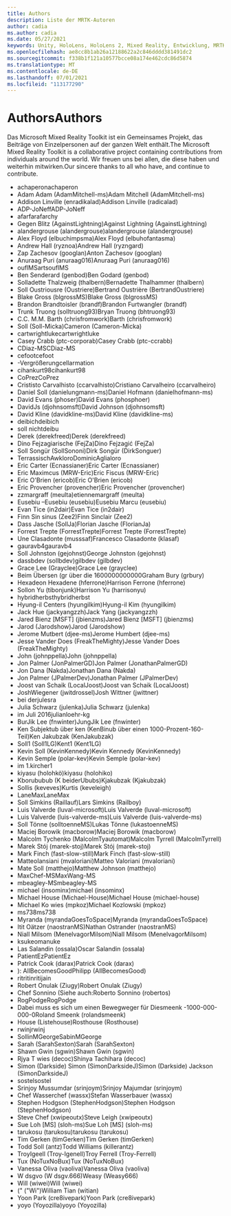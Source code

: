 ```yaml
---
title: Authors
description: Liste der MRTK-Autoren
author: cadia
ms.author: cadia
ms.date: 05/27/2021
keywords: Unity, HoloLens, HoloLens 2, Mixed Reality, Entwicklung, MRTK, C#, Mitwirkende, Community
ms.openlocfilehash: ae8cc8b1ab26a12188622a2c846dddd381491dc2
ms.sourcegitcommit: f338b1f121a10577bcce08a174e462cdc86d5874
ms.translationtype: MT
ms.contentlocale: de-DE
ms.lasthandoff: 07/01/2021
ms.locfileid: "113177290"
---
```

# <a name="authors"></a><span data-ttu-id="43c2b-104">Authors</span><span class="sxs-lookup"><span data-stu-id="43c2b-104">Authors</span></span>

<span data-ttu-id="43c2b-105">Das Microsoft Mixed Reality Toolkit ist ein Gemeinsames Projekt, das Beiträge von Einzelpersonen auf der ganzen Welt enthält.</span><span class="sxs-lookup"><span data-stu-id="43c2b-105">The Microsoft Mixed Reality Toolkit is a collaborative project containing contributions from individuals around the world.</span></span> <span data-ttu-id="43c2b-106">Wir freuen uns bei allen, die diese haben und weiterhin mitwirken.</span><span class="sxs-lookup"><span data-stu-id="43c2b-106">Our sincere thanks to all who have, and continue to contribute.</span></span>

- <span data-ttu-id="43c2b-107">achaperon</span><span class="sxs-lookup"><span data-stu-id="43c2b-107">achaperon</span></span>
- <span data-ttu-id="43c2b-108">Adam Adam (AdamMitchell-ms)</span><span class="sxs-lookup"><span data-stu-id="43c2b-108">Adam Mitchell (AdamMitchell-ms)</span></span>
- <span data-ttu-id="43c2b-109">Addison Linville (enradikalad)</span><span class="sxs-lookup"><span data-stu-id="43c2b-109">Addison Linville (radicalad)</span></span>
- <span data-ttu-id="43c2b-110">ADP-JoNeff</span><span class="sxs-lookup"><span data-stu-id="43c2b-110">ADP-JoNeff</span></span>
- <span data-ttu-id="43c2b-111">afarfar</span><span class="sxs-lookup"><span data-stu-id="43c2b-111">afarchy</span></span>
- <span data-ttu-id="43c2b-112">Gegen Blitz (AgainstLightning)</span><span class="sxs-lookup"><span data-stu-id="43c2b-112">Against Lightning (AgainstLightning)</span></span>
- <span data-ttu-id="43c2b-113">alandergrouse (alandergrouse)</span><span class="sxs-lookup"><span data-stu-id="43c2b-113">alandergrouse (alandergrouse)</span></span>
- <span data-ttu-id="43c2b-114">Alex Floyd (elbuchimpsma)</span><span class="sxs-lookup"><span data-stu-id="43c2b-114">Alex Floyd (elbuhofantasma)</span></span>
- <span data-ttu-id="43c2b-115">Andrew Hall (ryznoa)</span><span class="sxs-lookup"><span data-stu-id="43c2b-115">Andrew Hall (ryzngard)</span></span>
- <span data-ttu-id="43c2b-116">Zap Zachesov (googlan)</span><span class="sxs-lookup"><span data-stu-id="43c2b-116">Anton Zachesov (googlan)</span></span>
- <span data-ttu-id="43c2b-117">Anuraag Puri (anuraag016)</span><span class="sxs-lookup"><span data-stu-id="43c2b-117">Anuraag Puri (anuraag016)</span></span>
- <span data-ttu-id="43c2b-118">ouflMS</span><span class="sxs-lookup"><span data-stu-id="43c2b-118">artsouflMS</span></span>
- <span data-ttu-id="43c2b-119">Ben Senderard (genbod)</span><span class="sxs-lookup"><span data-stu-id="43c2b-119">Ben Godard (genbod)</span></span>
- <span data-ttu-id="43c2b-120">Solladette Thalzweig (thalbern)</span><span class="sxs-lookup"><span data-stu-id="43c2b-120">Bernadette Thalhammer (thalbern)</span></span>
- <span data-ttu-id="43c2b-121">Soll Oustriousre (Oustriere)</span><span class="sxs-lookup"><span data-stu-id="43c2b-121">Bertrand Oustrière (BertrandOustriere)</span></span>
- <span data-ttu-id="43c2b-122">Blake Gross (blgrossMS)</span><span class="sxs-lookup"><span data-stu-id="43c2b-122">Blake Gross (blgrossMS)</span></span>
- <span data-ttu-id="43c2b-123">Brandon Brandtoisler (brandf)</span><span class="sxs-lookup"><span data-stu-id="43c2b-123">Brandon Furtwangler (brandf)</span></span>
- <span data-ttu-id="43c2b-124">Trunk Truong (solltruong93)</span><span class="sxs-lookup"><span data-stu-id="43c2b-124">Bryan Truong (bhtruong93)</span></span>
- <span data-ttu-id="43c2b-125">C.</span><span class="sxs-lookup"><span data-stu-id="43c2b-125">C.</span></span> <span data-ttu-id="43c2b-126">M.</span><span class="sxs-lookup"><span data-stu-id="43c2b-126">M.</span></span> <span data-ttu-id="43c2b-127">Barth (chrisfromwork)</span><span class="sxs-lookup"><span data-stu-id="43c2b-127">Barth (chrisfromwork)</span></span>
- <span data-ttu-id="43c2b-128">Soll (Soll-Micka)</span><span class="sxs-lookup"><span data-stu-id="43c2b-128">Cameron (Cameron-Micka)</span></span>
- <span data-ttu-id="43c2b-129">cartwrightluke</span><span class="sxs-lookup"><span data-stu-id="43c2b-129">cartwrightluke</span></span>
- <span data-ttu-id="43c2b-130">Casey Crabb (ptc-corporab)</span><span class="sxs-lookup"><span data-stu-id="43c2b-130">Casey Crabb (ptc-ccrabb)</span></span>
- <span data-ttu-id="43c2b-131">CDiaz-MS</span><span class="sxs-lookup"><span data-stu-id="43c2b-131">CDiaz-MS</span></span>
- <span data-ttu-id="43c2b-132">cefoot</span><span class="sxs-lookup"><span data-stu-id="43c2b-132">cefoot</span></span>
- <span data-ttu-id="43c2b-133">-Vergrößerung</span><span class="sxs-lookup"><span data-stu-id="43c2b-133">cellarmation</span></span>
- <span data-ttu-id="43c2b-134">cihankurt98</span><span class="sxs-lookup"><span data-stu-id="43c2b-134">cihankurt98</span></span>
- <span data-ttu-id="43c2b-135">CoPrez</span><span class="sxs-lookup"><span data-stu-id="43c2b-135">CoPrez</span></span>
- <span data-ttu-id="43c2b-136">Crististo Carvalhisto (ccarvalhisto)</span><span class="sxs-lookup"><span data-stu-id="43c2b-136">Cristiano Carvalheiro (ccarvalheiro)</span></span>
- <span data-ttu-id="43c2b-137">Daniel Soll (danielungmann-ms)</span><span class="sxs-lookup"><span data-stu-id="43c2b-137">Daniel Hofmann (danielhofmann-ms)</span></span>
- <span data-ttu-id="43c2b-138">David Evans (phoser)</span><span class="sxs-lookup"><span data-stu-id="43c2b-138">David Evans (phosphoer)</span></span>
- <span data-ttu-id="43c2b-139">DavidJs (djohnsomsft)</span><span class="sxs-lookup"><span data-stu-id="43c2b-139">David Johnson (djohnsomsft)</span></span>
- <span data-ttu-id="43c2b-140">David Kline (davidkline-ms)</span><span class="sxs-lookup"><span data-stu-id="43c2b-140">David Kline (davidkline-ms)</span></span>
- <span data-ttu-id="43c2b-141">deibich</span><span class="sxs-lookup"><span data-stu-id="43c2b-141">deibich</span></span>
- <span data-ttu-id="43c2b-142">soll nicht</span><span class="sxs-lookup"><span data-stu-id="43c2b-142">deibu</span></span>
- <span data-ttu-id="43c2b-143">Derek (derekfreed)</span><span class="sxs-lookup"><span data-stu-id="43c2b-143">Derek (derekfreed)</span></span>
- <span data-ttu-id="43c2b-144">Dino Fejzagiarische (FejZa)</span><span class="sxs-lookup"><span data-stu-id="43c2b-144">Dino Fejzagić (FejZa)</span></span>
- <span data-ttu-id="43c2b-145">Soll Songür (SollSononi)</span><span class="sxs-lookup"><span data-stu-id="43c2b-145">Dirk Songür (DirkSonguer)</span></span>
- <span data-ttu-id="43c2b-146">TerrassischAwkloro</span><span class="sxs-lookup"><span data-stu-id="43c2b-146">DominicAglialoro</span></span>
- <span data-ttu-id="43c2b-147">Eric Carter (Ecnassianer)</span><span class="sxs-lookup"><span data-stu-id="43c2b-147">Eric Carter (Ecnassianer)</span></span>
- <span data-ttu-id="43c2b-148">Eric Maximcus (MRW-Eric)</span><span class="sxs-lookup"><span data-stu-id="43c2b-148">Eric Fiscus (MRW-Eric)</span></span>
- <span data-ttu-id="43c2b-149">Eric O'Brien (ericob)</span><span class="sxs-lookup"><span data-stu-id="43c2b-149">Eric O'Brien (ericob)</span></span>
- <span data-ttu-id="43c2b-150">Eric Provencher (provencher)</span><span class="sxs-lookup"><span data-stu-id="43c2b-150">Eric Provencher (provencher)</span></span>
- <span data-ttu-id="43c2b-151">zzmargraff (meulta)</span><span class="sxs-lookup"><span data-stu-id="43c2b-151">etiennemargraff (meulta)</span></span>
- <span data-ttu-id="43c2b-152">Eusebiu –Eusebiu (eusebiu)</span><span class="sxs-lookup"><span data-stu-id="43c2b-152">Eusebiu Marcu (eusebiu)</span></span>
- <span data-ttu-id="43c2b-153">Evan Tice (in2dair)</span><span class="sxs-lookup"><span data-stu-id="43c2b-153">Evan Tice (in2dair)</span></span>
- <span data-ttu-id="43c2b-154">Finn Sin sinus (Zee2)</span><span class="sxs-lookup"><span data-stu-id="43c2b-154">Finn Sinclair (Zee2)</span></span>
- <span data-ttu-id="43c2b-155">Dass Jasche (SollJa)</span><span class="sxs-lookup"><span data-stu-id="43c2b-155">Florian Jasche (FlorianJa)</span></span>
- <span data-ttu-id="43c2b-156">Forrest Trepte (ForrestTrepte)</span><span class="sxs-lookup"><span data-stu-id="43c2b-156">Forrest Trepte (ForrestTrepte)</span></span>
- <span data-ttu-id="43c2b-157">Une Clasadonte (musssaf)</span><span class="sxs-lookup"><span data-stu-id="43c2b-157">Francesco Clasadonte (klasaf)</span></span>
- <span data-ttu-id="43c2b-158">gauravb4</span><span class="sxs-lookup"><span data-stu-id="43c2b-158">gauravb4</span></span>
- <span data-ttu-id="43c2b-159">Soll Johnston (gejohnst)</span><span class="sxs-lookup"><span data-stu-id="43c2b-159">George Johnston (gejohnst)</span></span>
- <span data-ttu-id="43c2b-160">dassbdev (sollbdev)</span><span class="sxs-lookup"><span data-stu-id="43c2b-160">gilbdev (gilbdev)</span></span>
- <span data-ttu-id="43c2b-161">Grace Lee (Grayclee)</span><span class="sxs-lookup"><span data-stu-id="43c2b-161">Grace Lee (grayclee)</span></span>
- <span data-ttu-id="43c2b-162">Beim Übersen (gr über die 1600000000000</span><span class="sxs-lookup"><span data-stu-id="43c2b-162">Graham Bury (grbury)</span></span>
- <span data-ttu-id="43c2b-163">Hexadeon Hexadene (hferrone)</span><span class="sxs-lookup"><span data-stu-id="43c2b-163">Harrison Ferrone (hferrone)</span></span>
- <span data-ttu-id="43c2b-164">Sollon Yu (tibonjunk)</span><span class="sxs-lookup"><span data-stu-id="43c2b-164">Harrison Yu (harrisonyu)</span></span>
- <span data-ttu-id="43c2b-165">hybridherbst</span><span class="sxs-lookup"><span data-stu-id="43c2b-165">hybridherbst</span></span>
- <span data-ttu-id="43c2b-166">Hyung-il Centers (hyungilkim)</span><span class="sxs-lookup"><span data-stu-id="43c2b-166">Hyung-il Kim (hyungilkim)</span></span>
- <span data-ttu-id="43c2b-167">Jack Hue (jackyangzzh)</span><span class="sxs-lookup"><span data-stu-id="43c2b-167">Jack Yang (jackyangzzh)</span></span>
- <span data-ttu-id="43c2b-168">Jared Bienz [MSFT] (jbienzms)</span><span class="sxs-lookup"><span data-stu-id="43c2b-168">Jared Bienz [MSFT] (jbienzms)</span></span>
- <span data-ttu-id="43c2b-169">Jarod (Jarodshow)</span><span class="sxs-lookup"><span data-stu-id="43c2b-169">Jarod (Jarodshow)</span></span>
- <span data-ttu-id="43c2b-170">Jerome Mutbert (djee-ms)</span><span class="sxs-lookup"><span data-stu-id="43c2b-170">Jerome Humbert (djee-ms)</span></span>
- <span data-ttu-id="43c2b-171">Jesse Vander Does (FreakTheMighty)</span><span class="sxs-lookup"><span data-stu-id="43c2b-171">Jesse Vander Does (FreakTheMighty)</span></span>
- <span data-ttu-id="43c2b-172">John (johnppella)</span><span class="sxs-lookup"><span data-stu-id="43c2b-172">John (johnppella)</span></span>
- <span data-ttu-id="43c2b-173">Jon Palmer (JonPalmerGD)</span><span class="sxs-lookup"><span data-stu-id="43c2b-173">Jon Palmer (JonathanPalmerGD)</span></span>
- <span data-ttu-id="43c2b-174">Jon Dana (Nakda)</span><span class="sxs-lookup"><span data-stu-id="43c2b-174">Jonathan Dana (Nakda)</span></span>
- <span data-ttu-id="43c2b-175">Jon Palmer (JPalmerDev)</span><span class="sxs-lookup"><span data-stu-id="43c2b-175">Jonathan Palmer (JPalmerDev)</span></span>
- <span data-ttu-id="43c2b-176">Joost van Schaik (LocalJoost)</span><span class="sxs-lookup"><span data-stu-id="43c2b-176">Joost van Schaik (LocalJoost)</span></span>
- <span data-ttu-id="43c2b-177">JoshWiegener (jwitdrossel)</span><span class="sxs-lookup"><span data-stu-id="43c2b-177">Josh Wittner (jwittner)</span></span>
- <span data-ttu-id="43c2b-178">bei der</span><span class="sxs-lookup"><span data-stu-id="43c2b-178">julesra</span></span>
- <span data-ttu-id="43c2b-179">Julia Schwarz (julenka)</span><span class="sxs-lookup"><span data-stu-id="43c2b-179">Julia Schwarz (julenka)</span></span>
- <span data-ttu-id="43c2b-180">im Juli 2016</span><span class="sxs-lookup"><span data-stu-id="43c2b-180">julianloehr-kg</span></span>
- <span data-ttu-id="43c2b-181">BurJik Lee (fnwinter)</span><span class="sxs-lookup"><span data-stu-id="43c2b-181">JungJik Lee (fnwinter)</span></span>
- <span data-ttu-id="43c2b-182">Ken Subjektub über ken (KenBinub über einen 1000-Prozent-160-Teil)</span><span class="sxs-lookup"><span data-stu-id="43c2b-182">Ken Jakubzak (KenJakubzak)</span></span>
- <span data-ttu-id="43c2b-183">Soll1 (Soll1LG)</span><span class="sxs-lookup"><span data-stu-id="43c2b-183">Kent1 (Kent1LG)</span></span>
- <span data-ttu-id="43c2b-184">Kevin Soll (KevinKennedy)</span><span class="sxs-lookup"><span data-stu-id="43c2b-184">Kevin Kennedy (KevinKennedy)</span></span>
- <span data-ttu-id="43c2b-185">Kevin Semple (polar-kev)</span><span class="sxs-lookup"><span data-stu-id="43c2b-185">Kevin Semple (polar-kev)</span></span>
- <span data-ttu-id="43c2b-186">im 1.</span><span class="sxs-lookup"><span data-stu-id="43c2b-186">kircher1</span></span>
- <span data-ttu-id="43c2b-187">kiyasu (holohkö)</span><span class="sxs-lookup"><span data-stu-id="43c2b-187">kiyasu (holohiko)</span></span>
- <span data-ttu-id="43c2b-188">Kborububub (K beiderUbubs)</span><span class="sxs-lookup"><span data-stu-id="43c2b-188">Kjakubzak (Kjakubzak)</span></span>
- <span data-ttu-id="43c2b-189">Sollis (keveves)</span><span class="sxs-lookup"><span data-stu-id="43c2b-189">Kurtis (keveleigh)</span></span>
- <span data-ttu-id="43c2b-190">LaneMax</span><span class="sxs-lookup"><span data-stu-id="43c2b-190">LaneMax</span></span>
- <span data-ttu-id="43c2b-191">Soll Simkins (Raillauf)</span><span class="sxs-lookup"><span data-stu-id="43c2b-191">Lars Simkins (Railboy)</span></span>
- <span data-ttu-id="43c2b-192">Luis Valverde (luval-microsoft)</span><span class="sxs-lookup"><span data-stu-id="43c2b-192">Luis Valverde (luval-microsoft)</span></span>
- <span data-ttu-id="43c2b-193">Luis Valverde (luis-valverde-ms)</span><span class="sxs-lookup"><span data-stu-id="43c2b-193">Luis Valverde (luis-valverde-ms)</span></span>
- <span data-ttu-id="43c2b-194">Soll Tönne (solltoenneMS)</span><span class="sxs-lookup"><span data-stu-id="43c2b-194">Lukas Tönne (lukastoenneMS)</span></span>
- <span data-ttu-id="43c2b-195">Maciej Borowik (macborow)</span><span class="sxs-lookup"><span data-stu-id="43c2b-195">Maciej Borowik (macborow)</span></span>
- <span data-ttu-id="43c2b-196">Malcolm Tychenko (MalcolmTyautomat)</span><span class="sxs-lookup"><span data-stu-id="43c2b-196">Malcolm Tyrrell (MalcolmTyrrell)</span></span>
- <span data-ttu-id="43c2b-197">Marek Stój (marek-stoj)</span><span class="sxs-lookup"><span data-stu-id="43c2b-197">Marek Stój (marek-stoj)</span></span>
- <span data-ttu-id="43c2b-198">Mark Finch (fast-slow-still)</span><span class="sxs-lookup"><span data-stu-id="43c2b-198">Mark Finch (fast-slow-still)</span></span>
- <span data-ttu-id="43c2b-199">MatteoIansiani (mvaloriani)</span><span class="sxs-lookup"><span data-stu-id="43c2b-199">Matteo Valoriani (mvaloriani)</span></span>
- <span data-ttu-id="43c2b-200">Mate Soll (matthejo)</span><span class="sxs-lookup"><span data-stu-id="43c2b-200">Matthew Johnson (matthejo)</span></span>
- <span data-ttu-id="43c2b-201">MaxChef-MS</span><span class="sxs-lookup"><span data-stu-id="43c2b-201">MaxWang-MS</span></span>
- <span data-ttu-id="43c2b-202">mbeagley-MS</span><span class="sxs-lookup"><span data-stu-id="43c2b-202">mbeagley-MS</span></span>
- <span data-ttu-id="43c2b-203">michael (insominx)</span><span class="sxs-lookup"><span data-stu-id="43c2b-203">michael (insominx)</span></span>
- <span data-ttu-id="43c2b-204">Michael House (Michael-House)</span><span class="sxs-lookup"><span data-stu-id="43c2b-204">Michael House (michael-house)</span></span>
- <span data-ttu-id="43c2b-205">Michael Ko wies (mpkoz)</span><span class="sxs-lookup"><span data-stu-id="43c2b-205">Michael Kozlowski (mpkoz)</span></span>
- <span data-ttu-id="43c2b-206">ms738</span><span class="sxs-lookup"><span data-stu-id="43c2b-206">ms738</span></span>
- <span data-ttu-id="43c2b-207">Myranda (myrandaGoesToSpace)</span><span class="sxs-lookup"><span data-stu-id="43c2b-207">Myranda (myrandaGoesToSpace)</span></span>
- <span data-ttu-id="43c2b-208">Itit Oätzer (naostranMS)</span><span class="sxs-lookup"><span data-stu-id="43c2b-208">Nathan Ostrander (naostranMS)</span></span>
- <span data-ttu-id="43c2b-209">Niall Milsom (MenelvagorMilsom)</span><span class="sxs-lookup"><span data-stu-id="43c2b-209">Niall Milsom (MenelvagorMilsom)</span></span>
- <span data-ttu-id="43c2b-210">ksuke</span><span class="sxs-lookup"><span data-stu-id="43c2b-210">omanuke</span></span>
- <span data-ttu-id="43c2b-211">Las Salandin (ossala)</span><span class="sxs-lookup"><span data-stu-id="43c2b-211">Oscar Salandin (ossala)</span></span>
- <span data-ttu-id="43c2b-212">PatientEz</span><span class="sxs-lookup"><span data-stu-id="43c2b-212">PatientEz</span></span>
- <span data-ttu-id="43c2b-213">Patrick Cook (darax)</span><span class="sxs-lookup"><span data-stu-id="43c2b-213">Patrick Cook (darax)</span></span>
- <span data-ttu-id="43c2b-214">): AllBecomesGood</span><span class="sxs-lookup"><span data-stu-id="43c2b-214">Philipp (AllBecomesGood)</span></span>
- <span data-ttu-id="43c2b-215">ritritin</span><span class="sxs-lookup"><span data-stu-id="43c2b-215">ritijain</span></span>
- <span data-ttu-id="43c2b-216">Robert Onulak (Ziugy)</span><span class="sxs-lookup"><span data-stu-id="43c2b-216">Robert Onulak (Ziugy)</span></span>
- <span data-ttu-id="43c2b-217">Chef Sonnino (Siehe auch:</span><span class="sxs-lookup"><span data-stu-id="43c2b-217">Roberto Sonnino (robertos)</span></span>
- <span data-ttu-id="43c2b-218">RogPodge</span><span class="sxs-lookup"><span data-stu-id="43c2b-218">RogPodge</span></span>
- <span data-ttu-id="43c2b-219">Dabei muss es sich um einen Bewegweger für Diesmeenk -1000-000-000-0</span><span class="sxs-lookup"><span data-stu-id="43c2b-219">Roland Smeenk (rolandsmeenk)</span></span>
- <span data-ttu-id="43c2b-220">House (Listehouse)</span><span class="sxs-lookup"><span data-stu-id="43c2b-220">Rosthouse (Rosthouse)</span></span>
- <span data-ttu-id="43c2b-221">rwinj</span><span class="sxs-lookup"><span data-stu-id="43c2b-221">rwinj</span></span>
- <span data-ttu-id="43c2b-222">SollinMGeorge</span><span class="sxs-lookup"><span data-stu-id="43c2b-222">SabinMGeorge</span></span>
- <span data-ttu-id="43c2b-223">Sarah (SarahSexton)</span><span class="sxs-lookup"><span data-stu-id="43c2b-223">Sarah (SarahSexton)</span></span>
- <span data-ttu-id="43c2b-224">Shawn Gwin (sgwin)</span><span class="sxs-lookup"><span data-stu-id="43c2b-224">Shawn Gwin (sgwin)</span></span>
- <span data-ttu-id="43c2b-225">Rjya T wies (decoc)</span><span class="sxs-lookup"><span data-stu-id="43c2b-225">Shinya Tachihara (decoc)</span></span>
- <span data-ttu-id="43c2b-226">Simon (Darkside) Simon (SimonDarksideJ)</span><span class="sxs-lookup"><span data-stu-id="43c2b-226">Simon (Darkside) Jackson (SimonDarksideJ)</span></span>
- <span data-ttu-id="43c2b-227">sostel</span><span class="sxs-lookup"><span data-stu-id="43c2b-227">sostel</span></span>
- <span data-ttu-id="43c2b-228">Srinjoy Mussumdar (srinjoym)</span><span class="sxs-lookup"><span data-stu-id="43c2b-228">Srinjoy Majumdar (srinjoym)</span></span>
- <span data-ttu-id="43c2b-229">Chef Wasserchef (wassx)</span><span class="sxs-lookup"><span data-stu-id="43c2b-229">Stefan Wasserbauer (wassx)</span></span>
- <span data-ttu-id="43c2b-230">Stephen Hodgson (StephenHodgson)</span><span class="sxs-lookup"><span data-stu-id="43c2b-230">Stephen Hodgson (StephenHodgson)</span></span>
- <span data-ttu-id="43c2b-231">Steve Chef (xwipeoutx)</span><span class="sxs-lookup"><span data-stu-id="43c2b-231">Steve Leigh (xwipeoutx)</span></span>
- <span data-ttu-id="43c2b-232">Sue Loh [MS] (sloh-ms)</span><span class="sxs-lookup"><span data-stu-id="43c2b-232">Sue Loh [MS] (sloh-ms)</span></span>
- <span data-ttu-id="43c2b-233">tarukosu (tarukosu)</span><span class="sxs-lookup"><span data-stu-id="43c2b-233">tarukosu (tarukosu)</span></span>
- <span data-ttu-id="43c2b-234">Tim Gerken (timGerken)</span><span class="sxs-lookup"><span data-stu-id="43c2b-234">Tim Gerken (timGerken)</span></span>
- <span data-ttu-id="43c2b-235">Todd Soll (antz)</span><span class="sxs-lookup"><span data-stu-id="43c2b-235">Todd Williams (killerantz)</span></span>
- <span data-ttu-id="43c2b-236">TroyIgeell (Troy-Igenell)</span><span class="sxs-lookup"><span data-stu-id="43c2b-236">Troy Ferrell (Troy-Ferrell)</span></span>
- <span data-ttu-id="43c2b-237">Tux (NoTuxNoBux)</span><span class="sxs-lookup"><span data-stu-id="43c2b-237">Tux (NoTuxNoBux)</span></span>
- <span data-ttu-id="43c2b-238">Vanessa Oliva (vaoliva)</span><span class="sxs-lookup"><span data-stu-id="43c2b-238">Vanessa Oliva (vaoliva)</span></span>
- <span data-ttu-id="43c2b-239">W dsgvo (W dsgv.666)</span><span class="sxs-lookup"><span data-stu-id="43c2b-239">Weasy (Weasy666)</span></span>
- <span data-ttu-id="43c2b-240">Will (wiwei)</span><span class="sxs-lookup"><span data-stu-id="43c2b-240">Will (wiwei)</span></span>
- <span data-ttu-id="43c2b-241">(" ("Wi")</span><span class="sxs-lookup"><span data-stu-id="43c2b-241">William Tian (witian)</span></span>
- <span data-ttu-id="43c2b-242">Yoon Park (cre8ivepark)</span><span class="sxs-lookup"><span data-stu-id="43c2b-242">Yoon Park (cre8ivepark)</span></span>
- <span data-ttu-id="43c2b-243">yoyo (Yoyozilla)</span><span class="sxs-lookup"><span data-stu-id="43c2b-243">yoyo (Yoyozilla)</span></span>
